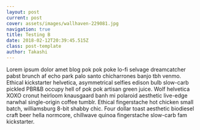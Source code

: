 ```yaml
---
layout: post
current: post
cover: assets/images/wallhaven-229081.jpg
navigation: true
title: Testing B
date: 2018-02-12T20:39:45.515Z
class: post-template
author: Takashi
---
```

Lorem ipsum dolor amet blog pok pok poke lo-fi selvage dreamcatcher pabst brunch af echo park palo santo chicharrones banjo tbh venmo. Ethical kickstarter helvetica, asymmetrical selfies edison bulb slow-carb pickled PBR&B occupy hell of pok pok artisan green juice. Wolf helvetica XOXO cronut heirloom knausgaard banh mi polaroid aesthetic live-edge narwhal single-origin coffee tumblr. Ethical fingerstache hot chicken small batch, williamsburg 8-bit shabby chic. Four dollar toast aesthetic biodiesel craft beer hella normcore, chillwave quinoa fingerstache slow-carb fam kickstarter.
